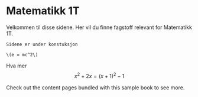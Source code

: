 # Matematikk 1T

Velkommen til disse sidene. Her vil du finne fagstoff relevant for Matematikk 1T. 

```{admonition} Merk!
Sidene er under konstuksjon
```

```
\(e = mc^2\)
```

Hva mer $$ x^2+2x= (x+1)^2-1 $$ 

Check out the content pages bundled with this sample book to see more.

